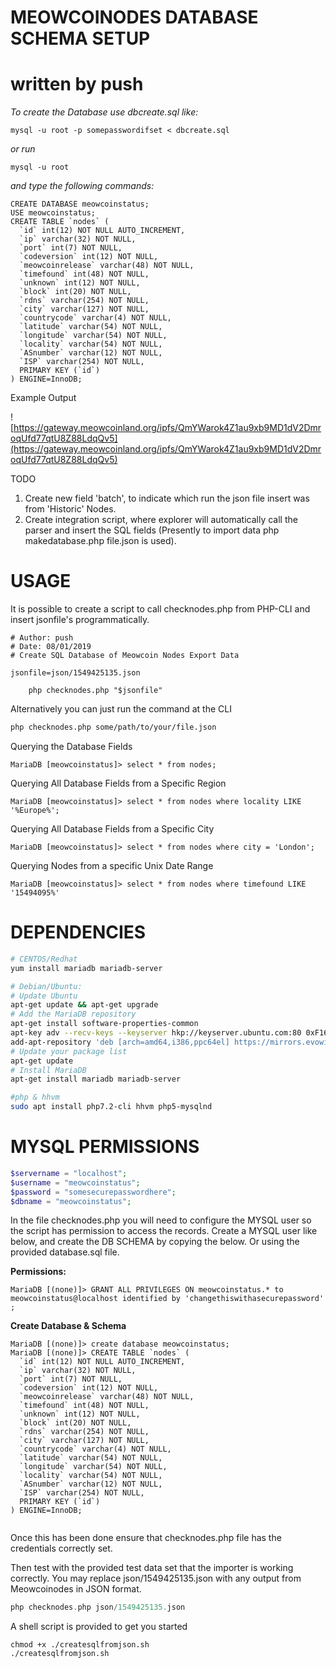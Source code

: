 # MEOWCOINODES DATABASE SCHEMA SETUP
# written by push

*To create the Database use dbcreate.sql like:*
```
mysql -u root -p somepasswordifset < dbcreate.sql 
```
*or run*
```
mysql -u root 
```
*and type the following commands:*

```CREATE DATABASE meowcoinstatus
CREATE DATABASE meowcoinstatus;
USE meowcoinstatus;
CREATE TABLE `nodes` (
  `id` int(12) NOT NULL AUTO_INCREMENT,
  `ip` varchar(32) NOT NULL,
  `port` int(7) NOT NULL,
  `codeversion` int(12) NOT NULL,
  `meowcoinrelease` varchar(48) NOT NULL,
  `timefound` int(48) NOT NULL,
  `unknown` int(12) NOT NULL,
  `block` int(20) NOT NULL,
  `rdns` varchar(254) NOT NULL,
  `city` varchar(127) NOT NULL,
  `countrycode` varchar(4) NOT NULL,
  `latitude` varchar(54) NOT NULL,
  `longitude` varchar(54) NOT NULL,
  `locality` varchar(54) NOT NULL,
  `ASnumber` varchar(12) NOT NULL,
  `ISP` varchar(254) NOT NULL,
  PRIMARY KEY (`id`)
) ENGINE=InnoDB;
```

Example Output

![https://gateway.meowcoinland.org/ipfs/QmYWarok4Z1au9xb9MD1dV2DmroqUfd77qtU8Z88LdqQv5](https://gateway.meowcoinland.org/ipfs/QmYWarok4Z1au9xb9MD1dV2DmroqUfd77qtU8Z88LdqQv5)

TODO

1. Create new field 'batch', to indicate which run the json file insert was from 'Historic' Nodes.
2. Create integration script, where explorer will automatically call the parser and insert the SQL fields (Presently to import data php makedatabase.php file.json is used). 



# USAGE

It is possible to create a script to call checknodes.php from PHP-CLI and insert jsonfile's programmatically.

```#!/bin/bash
# Author: push
# Date: 08/01/2019
# Create SQL Database of Meowcoin Nodes Export Data

jsonfile=json/1549425135.json

    php checknodes.php "$jsonfile"
```

Alternatively you can just run the command at the CLI

```bash
php checknodes.php some/path/to/your/file.json
```

Querying the Database Fields

```mysql
MariaDB [meowcoinstatus]> select * from nodes;
```

Querying All Database Fields from a Specific Region

```mysql
MariaDB [meowcoinstatus]> select * from nodes where locality LIKE '%Europe%';
```

Querying All Database Fields from a Specific City

```mysql
MariaDB [meowcoinstatus]> select * from nodes where city = 'London';
```

Querying Nodes from a specific Unix Date Range

```mysql
MariaDB [meowcoinstatus]> select * from nodes where timefound LIKE '15494095%'
```

# DEPENDENCIES

``` bash
# CENTOS/Redhat
yum install mariadb mariadb-server

# Debian/Ubuntu:
# Update Ubuntu
apt-get update && apt-get upgrade
# Add the MariaDB repository
apt-get install software-properties-common
apt-key adv --recv-keys --keyserver hkp://keyserver.ubuntu.com:80 0xF1656F24C74CD1D8
add-apt-repository 'deb [arch=amd64,i386,ppc64el] https://mirrors.evowise.com/mariadb/repo/10.1/ubuntu xenial main'
# Update your package list
apt-get update
# Install MariaDB
apt-get install mariadb mariadb-server

#php & hhvm
sudo apt install php7.2-cli hhvm php5-mysqlnd
```

# MYSQL PERMISSIONS

```php
$servername = "localhost";
$username = "meowcoinstatus";
$password = "somesecurepasswordhere";
$dbname = "meowcoinstatus";
```

In the file checknodes.php you will need to configure the MYSQL  user so the script has permission to access the records. Create a MYSQL user like below, and create the DB SCHEMA by copying the below. Or using the provided database.sql file.

**Permissions:**

```mysql
MariaDB [(none)]> GRANT ALL PRIVILEGES ON meowcoinstatus.* to meowcoinstatus@localhost identified by 'changethiswithasecurepassword' ;                                                                                                     
```

**Create Database & Schema**

```mysql
MariaDB [(none)]> create database meowcoinstatus;
MariaDB [(none)]> CREATE TABLE `nodes` (
  `id` int(12) NOT NULL AUTO_INCREMENT,
  `ip` varchar(32) NOT NULL,
  `port` int(7) NOT NULL,
  `codeversion` int(12) NOT NULL,
  `meowcoinrelease` varchar(48) NOT NULL,
  `timefound` int(48) NOT NULL,
  `unknown` int(12) NOT NULL,
  `block` int(20) NOT NULL,
  `rdns` varchar(254) NOT NULL,
  `city` varchar(127) NOT NULL,
  `countrycode` varchar(4) NOT NULL,
  `latitude` varchar(54) NOT NULL,
  `longitude` varchar(54) NOT NULL,
  `locality` varchar(54) NOT NULL,
  `ASnumber` varchar(12) NOT NULL,
  `ISP` varchar(254) NOT NULL,
  PRIMARY KEY (`id`)
) ENGINE=InnoDB;


```

Once this has been done ensure that checknodes.php file has the credentials correctly set. 

Then test with the provided test data set that the importer is working correctly. You may replace json/1549425135.json with any output from Meowcoinodes in JSON format.

``` php 
php checknodes.php json/1549425135.json
```

A shell script is provided to get you started

```
chmod +x ./createsqlfromjson.sh
./createsqlfromjson.sh

```


